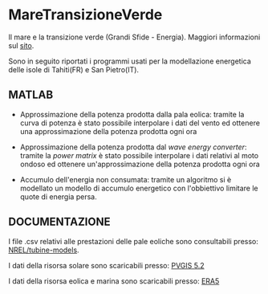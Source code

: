 # MareTransizioneVerde
Il mare e la transizione verde (Grandi Sfide - Energia). Maggiori informazioni sul [sito](https://didattica.polito.it/pls/portal30/gap.pkg_guide.viewGap?p_cod_ins=01DEDMN&p_a_acc=2024&p_header=S&p_lang=&multi=N).

Sono in seguito riportati i programmi usati per la modellazione energetica delle isole di Tahiti(FR) e San Pietro(IT).

## MATLAB
- Approssimazione della potenza prodotta dalla pala eolica:
  tramite la curva di potenza è stato possibile interpolare i dati del vento ed ottenere una approssimazione della
  potenza prodotta ogni ora 

- Approssimazione della potenza prodotta dal _wave energy converter_:
  tramite la _power matrix_ è stato possibile interpolare i dati relativi al moto ondoso ed ottenere un'approssimazione della
  potenza prodotta ogni ora

- Accumulo dell'energia non consumata: tramite un algoritmo si è modellato un modello di accumulo energetico
  con l'obbiettivo limitare le quote di energia persa.

## DOCUMENTAZIONE
I file .csv relativi alle prestazioni delle pale eoliche sono consultabili presso: [NREL/tubine-models](https://github.com/NREL/turbine-models).

I dati della risorsa solare sono scaricabili presso: [PVGIS 5.2](https://re.jrc.ec.europa.eu/pvg_tools/en/)

I dati della risorsa eolica e marina sono scaricabili presso: [ERA5](https://climate.copernicus.eu/climate-reanalysis)
